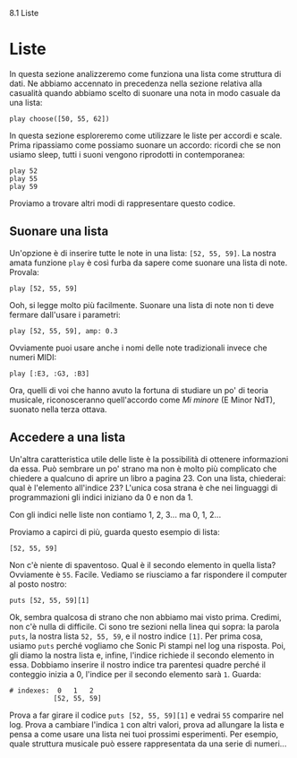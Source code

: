 8.1 Liste

# Liste

In questa sezione analizzeremo come funziona una lista come struttura di dati. Ne abbiamo accennato in precedenza nella sezione relativa alla casualità quando abbiamo scelto di suonare una nota in modo casuale da una lista:

```
play choose([50, 55, 62])
```

In questa sezione esploreremo come utilizzare le liste per accordi e scale. Prima ripassiamo come possiamo suonare un accordo: ricordi che se non usiamo sleep, tutti i suoni vengono riprodotti in contemporanea:

```
play 52
play 55
play 59
```

Proviamo a trovare altri modi di rappresentare questo codice.

## Suonare una lista

Un'opzione è di inserire tutte le note in una lista: `[52, 55, 59]`. La nostra amata funzione `play` è così furba da sapere come suonare una lista di note. Provala:

```
play [52, 55, 59]
```

Ooh, si legge molto più facilmente. Suonare una lista di note non ti deve fermare dall'usare i parametri:

```
play [52, 55, 59], amp: 0.3
```

Ovviamente puoi usare anche i nomi delle note tradizionali invece che numeri MIDI:

```
play [:E3, :G3, :B3]
```

Ora, quelli di voi che hanno avuto la fortuna di studiare un po' di teoria musicale, riconosceranno quell'accordo come *Mi minore* (E Minor NdT), suonato nella terza ottava.

## Accedere a una lista

Un'altra caratteristica utile delle liste è la possibilità di ottenere informazioni da essa. Può sembrare un po' strano ma non è molto più complicato che chiedere a qualcuno di aprire un libro a pagina 23. Con una lista, chiederai: qual è l'elemento all'indice 23? L'unica cosa strana è che nei linguaggi di programmazioni gli indici iniziano da 0 e non da 1.

Con gli indici nelle liste non contiamo 1, 2, 3... ma 0, 1, 2...

Proviamo a capirci di più, guarda questo esempio di lista:

```
[52, 55, 59]
```

Non c'è niente di spaventoso. Qual è il secondo elemento in quella lista? Ovviamente è `55`. Facile. Vediamo se riusciamo a far rispondere il computer al posto nostro:

```
puts [52, 55, 59][1]
```

Ok, sembra qualcosa di strano che non abbiamo mai visto prima. Credimi, non c'è nulla di difficile. Ci sono tre sezioni nella linea qui sopra: la parola `puts`, la nostra lista `52, 55, 59`, e il nostro indice `[1]`. Per prima cosa, usiamo `puts` perché vogliamo che Sonic Pi stampi nel log una risposta. Poi, gli diamo la nostra lista e, infine, l'indice richiede il secondo elemento in essa. Dobbiamo inserire il nostro indice tra parentesi quadre perché il conteggio inizia a 0, l'indice per il secondo elemento sarà `1`. Guarda:

```
# indexes:  0   1   2
           [52, 55, 59]
```

Prova a far girare il codice `puts [52, 55, 59][1]` e vedrai `55` comparire nel log. Prova a cambiare l'indica `1` con altri valori, prova ad allungare la lista e pensa a come usare una lista nei tuoi prossimi esperimenti. Per esempio, quale struttura musicale può essere rappresentata da una serie di numeri...





